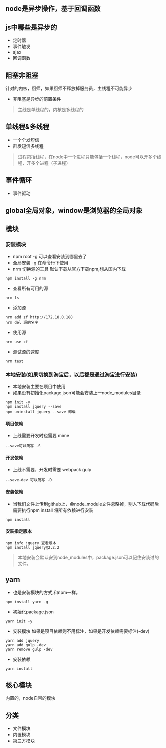 ## node是异步操作，基于回调函数

## js中哪些是异步的
- 定时器
- 事件触发
- ajax
- 回调函数

## 阻塞非阻塞
针对的内核，厨师，如果厨师不释放掉服务员，主线程不可能异步

- 非阻塞是异步的前置条件

> 主线是单线程的，内核是多线程的

## 单线程&多线程
- 一个个发短信
- 群发短信多线程

> 进程包括线程，在node中一个进程只能包括一个线程，node可以开多个线程，开多个进程（子进程）

## 事件循环
- 事件驱动

## global全局对象，window是浏览器的全局对象


## 模块
### 安装模块 
- npm root -g 可以查看安装到哪里去了
- 全局安装 -g 在命令行下使用
- nrm 切换源的工具
默认下载从官方下载npm,想从国内下载
```
npm install -g nrm 
```
- 查看所有可用的源
```
nrm ls
```
- 添加源
```
nrm add zf http://172.18.0.188
nrm del 源的名字
```
- 使用源
```
nrm use zf
```
- 测试源的速度
```
nrm test
```
### 本地安装(如果切换到淘宝后，以后都是通过淘宝进行安装)
- 本地安装主要在项目中使用
- 如果没有初始化package.json可能会安装上一node_modules目录
```
npm init -y
npm install jquery --save 
npm uninstall jquery --save 卸载
```
#### 项目依赖
- 上线需要开发时也需要 mime
```
--save可以简写 -S
```
#### 开发依赖
- 上线不需要，开发时需要 webpack gulp
```
--save-dev 可以简写 -D
```
#### 安装依赖
- 当我们文件上传到github上，会node_module文件忽略掉，别人下载代码后需要执行npm install 将所有依赖进行安装
```
npm install
```

#### 安装指定版本
```
npm info jquery 查看版本
npm install jquery@2.2.2 
```

> 本地安装会默认安到node_modules中，package.json可以记住安装过的文件。

## yarn
- 也是安装模块的方式,和npm一样。
```
npm install yarn -g
```
- 初始化package.json
```
yarn init -y
```
- 安装模块
如果是项目依赖则不用标注，如果是开发依赖需要标注(-dev)
```
yarn add jquery
yarn add gulp -dev
yarn remove gulp -dev
```
- 安装依赖
```
yarn install
```

## 核心模块
内置的，node自带的模块


## 分类
- 文件模块
- 内置模块
- 第三方模块
